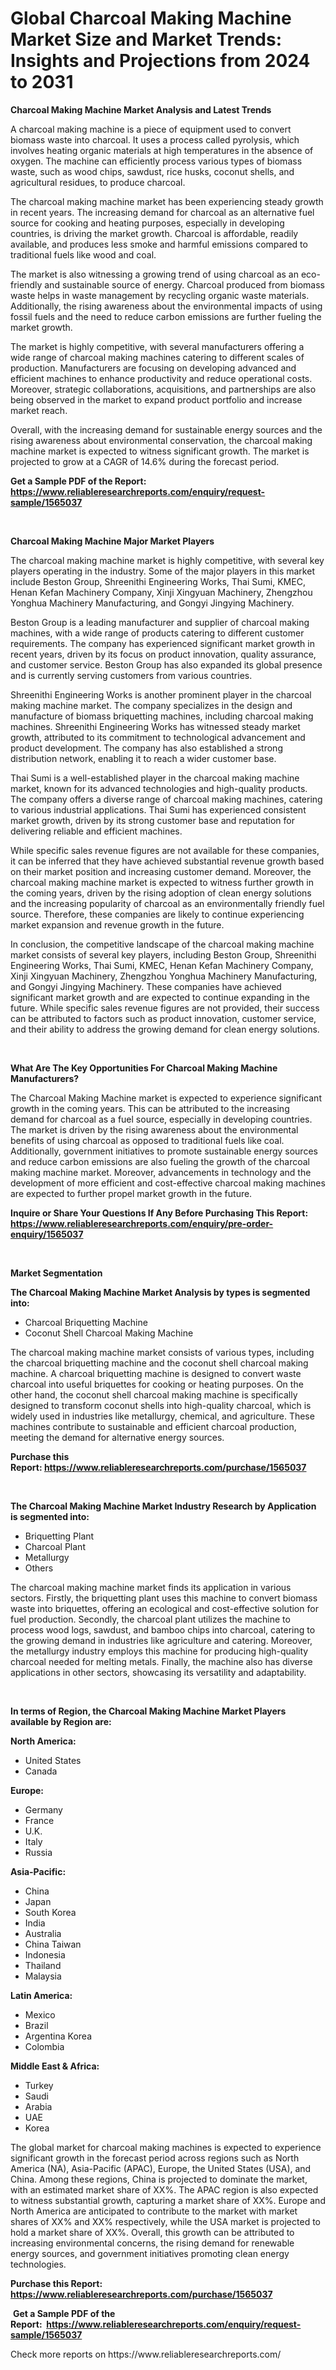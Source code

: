 <p><h1>Global Charcoal Making Machine Market Size and Market Trends: Insights and Projections from 2024 to 2031</h1></p><p><strong>Charcoal Making Machine Market Analysis and Latest Trends</strong></p>
<p><p>A charcoal making machine is a piece of equipment used to convert biomass waste into charcoal. It uses a process called pyrolysis, which involves heating organic materials at high temperatures in the absence of oxygen. The machine can efficiently process various types of biomass waste, such as wood chips, sawdust, rice husks, coconut shells, and agricultural residues, to produce charcoal.</p><p>The charcoal making machine market has been experiencing steady growth in recent years. The increasing demand for charcoal as an alternative fuel source for cooking and heating purposes, especially in developing countries, is driving the market growth. Charcoal is affordable, readily available, and produces less smoke and harmful emissions compared to traditional fuels like wood and coal.</p><p>The market is also witnessing a growing trend of using charcoal as an eco-friendly and sustainable source of energy. Charcoal produced from biomass waste helps in waste management by recycling organic waste materials. Additionally, the rising awareness about the environmental impacts of using fossil fuels and the need to reduce carbon emissions are further fueling the market growth.</p><p>The market is highly competitive, with several manufacturers offering a wide range of charcoal making machines catering to different scales of production. Manufacturers are focusing on developing advanced and efficient machines to enhance productivity and reduce operational costs. Moreover, strategic collaborations, acquisitions, and partnerships are also being observed in the market to expand product portfolio and increase market reach.</p><p>Overall, with the increasing demand for sustainable energy sources and the rising awareness about environmental conservation, the charcoal making machine market is expected to witness significant growth. The market is projected to grow at a CAGR of 14.6% during the forecast period.</p></p>
<p><strong>Get a Sample PDF of the Report:&nbsp; <a href="https://www.reliableresearchreports.com/enquiry/request-sample/1565037">https://www.reliableresearchreports.com/enquiry/request-sample/1565037</a></strong></p>
<p>&nbsp;</p>
<p><strong>Charcoal Making Machine Major Market Players</strong></p>
<p><p>The charcoal making machine market is highly competitive, with several key players operating in the industry. Some of the major players in this market include Beston Group, Shreenithi Engineering Works, Thai Sumi, KMEC, Henan Kefan Machinery Company, Xinji Xingyuan Machinery, Zhengzhou Yonghua Machinery Manufacturing, and Gongyi Jingying Machinery. </p><p>Beston Group is a leading manufacturer and supplier of charcoal making machines, with a wide range of products catering to different customer requirements. The company has experienced significant market growth in recent years, driven by its focus on product innovation, quality assurance, and customer service. Beston Group has also expanded its global presence and is currently serving customers from various countries.</p><p>Shreenithi Engineering Works is another prominent player in the charcoal making machine market. The company specializes in the design and manufacture of biomass briquetting machines, including charcoal making machines. Shreenithi Engineering Works has witnessed steady market growth, attributed to its commitment to technological advancement and product development. The company has also established a strong distribution network, enabling it to reach a wider customer base.</p><p>Thai Sumi is a well-established player in the charcoal making machine market, known for its advanced technologies and high-quality products. The company offers a diverse range of charcoal making machines, catering to various industrial applications. Thai Sumi has experienced consistent market growth, driven by its strong customer base and reputation for delivering reliable and efficient machines.</p><p>While specific sales revenue figures are not available for these companies, it can be inferred that they have achieved substantial revenue growth based on their market position and increasing customer demand. Moreover, the charcoal making machine market is expected to witness further growth in the coming years, driven by the rising adoption of clean energy solutions and the increasing popularity of charcoal as an environmentally friendly fuel source. Therefore, these companies are likely to continue experiencing market expansion and revenue growth in the future.</p><p>In conclusion, the competitive landscape of the charcoal making machine market consists of several key players, including Beston Group, Shreenithi Engineering Works, Thai Sumi, KMEC, Henan Kefan Machinery Company, Xinji Xingyuan Machinery, Zhengzhou Yonghua Machinery Manufacturing, and Gongyi Jingying Machinery. These companies have achieved significant market growth and are expected to continue expanding in the future. While specific sales revenue figures are not provided, their success can be attributed to factors such as product innovation, customer service, and their ability to address the growing demand for clean energy solutions.</p></p>
<p>&nbsp;</p>
<p><strong>What Are The Key Opportunities For Charcoal Making Machine Manufacturers?</strong></p>
<p><p>The Charcoal Making Machine market is expected to experience significant growth in the coming years. This can be attributed to the increasing demand for charcoal as a fuel source, especially in developing countries. The market is driven by the rising awareness about the environmental benefits of using charcoal as opposed to traditional fuels like coal. Additionally, government initiatives to promote sustainable energy sources and reduce carbon emissions are also fueling the growth of the charcoal making machine market. Moreover, advancements in technology and the development of more efficient and cost-effective charcoal making machines are expected to further propel market growth in the future.</p></p>
<p><strong>Inquire or Share Your Questions If Any Before Purchasing This Report: <a href="https://www.reliableresearchreports.com/enquiry/pre-order-enquiry/1565037">https://www.reliableresearchreports.com/enquiry/pre-order-enquiry/1565037</a></strong></p>
<p>&nbsp;</p>
<p><strong>Market Segmentation</strong></p>
<p><strong>The Charcoal Making Machine Market Analysis by types is segmented into:</strong></p>
<p><ul><li>Charcoal Briquetting Machine</li><li>Coconut Shell Charcoal Making Machine</li></ul></p>
<p><p>The charcoal making machine market consists of various types, including the charcoal briquetting machine and the coconut shell charcoal making machine. A charcoal briquetting machine is designed to convert waste charcoal into useful briquettes for cooking or heating purposes. On the other hand, the coconut shell charcoal making machine is specifically designed to transform coconut shells into high-quality charcoal, which is widely used in industries like metallurgy, chemical, and agriculture. These machines contribute to sustainable and efficient charcoal production, meeting the demand for alternative energy sources.</p></p>
<p><strong>Purchase this Report:&nbsp;<a href="https://www.reliableresearchreports.com/purchase/1565037">https://www.reliableresearchreports.com/purchase/1565037</a></strong></p>
<p>&nbsp;</p>
<p><strong>The Charcoal Making Machine Market Industry Research by Application is segmented into:</strong></p>
<p><ul><li>Briquetting Plant</li><li>Charcoal Plant</li><li>Metallurgy</li><li>Others</li></ul></p>
<p><p>The charcoal making machine market finds its application in various sectors. Firstly, the briquetting plant uses this machine to convert biomass waste into briquettes, offering an ecological and cost-effective solution for fuel production. Secondly, the charcoal plant utilizes the machine to process wood logs, sawdust, and bamboo chips into charcoal, catering to the growing demand in industries like agriculture and catering. Moreover, the metallurgy industry employs this machine for producing high-quality charcoal needed for melting metals. Finally, the machine also has diverse applications in other sectors, showcasing its versatility and adaptability.</p></p>
<p>&nbsp;</p>
<p><strong>In terms of Region, the Charcoal Making Machine Market Players available by Region are:</strong></p>
<p>
    <p> <strong> North America: </strong>
        <ul>
            <li>United States</li>
            <li>Canada</li>
        </ul>
        </p> 
    <p> <strong> Europe: </strong>
        <ul>
            <li>Germany</li>
            <li>France</li>
            <li>U.K.</li>
            <li>Italy</li>
            <li>Russia</li>
        </ul>
        </p> 
    <p> <strong> Asia-Pacific: </strong>
        <ul>
            <li>China</li>
            <li>Japan</li>
            <li>South Korea</li>
            <li>India</li>
            <li>Australia</li>
            <li>China Taiwan</li>
            <li>Indonesia</li>
            <li>Thailand</li>
            <li>Malaysia</li>
        </ul>
        </p> 
    <p> <strong> Latin America: </strong>
        <ul>
            <li>Mexico</li>
            <li>Brazil</li>
            <li>Argentina Korea</li>
            <li>Colombia</li>
        </ul>
        </p> 
    <p> <strong> Middle East & Africa: </strong>
        <ul>
            <li>Turkey</li>
            <li>Saudi</li>
            <li>Arabia</li>
            <li>UAE</li>
            <li>Korea</li>
        </ul>
    </p>
    </p>
<p><p>The global market for charcoal making machines is expected to experience significant growth in the forecast period across regions such as North America (NA), Asia-Pacific (APAC), Europe, the United States (USA), and China. Among these regions, China is projected to dominate the market, with an estimated market share of XX%. The APAC region is also expected to witness substantial growth, capturing a market share of XX%. Europe and North America are anticipated to contribute to the market with market shares of XX% and XX% respectively, while the USA market is projected to hold a market share of XX%. Overall, this growth can be attributed to increasing environmental concerns, the rising demand for renewable energy sources, and government initiatives promoting clean energy technologies.</p></p>
<p><strong>Purchase this Report: <a href="https://www.reliableresearchreports.com/purchase/1565037">https://www.reliableresearchreports.com/purchase/1565037</a></strong></p>
<p>&nbsp;<strong>Get a Sample PDF of the Report:&nbsp;&nbsp;<a href="https://www.reliableresearchreports.com/enquiry/request-sample/1565037">https://www.reliableresearchreports.com/enquiry/request-sample/1565037</a></strong></p>
<p><strong></strong></p>
<p>Check more reports on https://www.reliableresearchreports.com/</p>